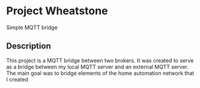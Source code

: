 # Project Wheatstone
Simple MQTT bridge

## Description
This project is a MQTT bridge between two brokers. It was created to serve as a bridge between my local MQTT server and an external MQTT server. The main goal was to bridge elements of the home automation network that I created


